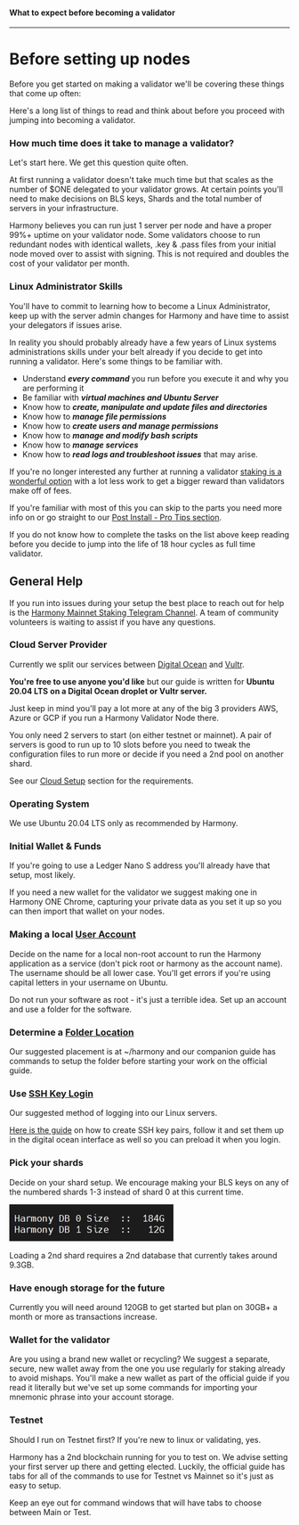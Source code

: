 #### What to expect before becoming a validator
---

# Before setting up nodes

Before you get started on making a validator we'll be covering these things that come up often:

Here's a long list of things to read and think about before you proceed with jumping into becoming a validator.

### How much time does it take to manage a validator?

Let's start here. We get this question quite often.  
  
At first running a validator doesn't take much time but that scales as the number of $ONE delegated to your validator grows. At certain points you'll need to make decisions on BLS keys, Shards and the total number of servers in your infrastructure.

Harmony believes you can run just 1 server per node and have a proper 99%+ uptime on your validator node. Some validators choose to run redundant nodes with identical wallets, .key & .pass files from your initial node moved over to assist with signing. This is not required and doubles the cost of your validator per month.

### Linux Administrator Skills

You'll have to commit to learning how to become a Linux Administrator, keep up with the server admin changes for Harmony and have time to assist your delegators if issues arise.

In reality you should probably already have a few years of Linux systems administrations skills under your belt already if you decide to get into running a validator. Here's some things to be familiar with.

* Understand _**every command**_ you run before you execute it and why you are performing it
* Be familiar with _**virtual machines and Ubuntu Server**_
* Know how to _**create, manipulate and update files and directories**_
* Know how to _**manage file permissions**_
* Know how to _**create users and manage permissions**_
* Know how to _**manage and modify bash scripts**_
* Know how to _**manage services**_
* Know how to _**read logs and troubleshoot issues**_ that may arise.

If you're no longer interested any further at running a validator [staking is a wonderful option](https://bit.ly/slugomvalidator) with a lot less work to get a bigger reward than validators make off of fees.

If you're familiar with most of this you can skip to the parts you need more info on or go straight to our [Post Install - Pro Tips section](../../after-node-setup/advanced-tips.md).

If you do not know how to complete the tasks on the list above keep reading before you decide to jump into the life of 18 hour cycles as full time validator.

## General Help

If you run into issues during your setup the best place to reach out for help is the [Harmony Mainnet Staking Telegram Channel](https://t.me/PangaeaVolunteers). A team of community volunteers is waiting to assist if you have any questions.

### Cloud Server Provider

Currently we split our services between [Digital Ocean](https://m.do.co/c/b761e5fdd694) and [Vultr](https://www.vultr.com/?ref=8873853). 

**You're free to use anyone you'd like** but our guide is written for **Ubuntu 20.04 LTS** **on a Digital Ocean droplet or Vultr server.**

Just keep in mind you'll pay a lot more at any of the big 3 providers AWS, Azure or GCP if you run a Harmony Validator Node there.

You only need 2 servers to start \(on either testnet or mainnet\). A pair of servers is good to run up to 10 slots before you need to tweak the configuration files to run more or decide if you need a 2nd pool on another shard.

See our [Cloud Setup](../../validator-guide-notes/software-setup/cloud-setup.md#server-requirements) section for the requirements.

### Operating System

We use Ubuntu 20.04 LTS only as recommended by Harmony. 

### Initial Wallet & Funds

If you're going to use a Ledger Nano S address you'll already have that setup, most likely.

If you need a new wallet for the validator we suggest making one in Harmony ONE Chrome, capturing your private data as you set it up so you can then import that wallet on your nodes.

### Making a local [User Account](../pre-setup-hurdles/user-accounts.md)

Decide on the name for a local non-root account to run the Harmony application as a service \(don't pick root or harmony as the account name\). The username should be all lower case. You'll get errors if you're  using capital letters in your username on Ubuntu.

Do not run your software as root - it's just a terrible idea. Set up an account and use a folder for the software.

### Determine a [Folder Location](../pre-setup-hurdles/harmony-folder.md#create-harmony-folder)

Our suggested placement is at ~/harmony and our companion guide has commands to setup the folder before starting your work on the official guide.

### Use [SSH Key Login](../pre-setup-hurdles/user-accounts.md#setup-ssh-key-login-for-new-user)

Our suggested method of logging into our Linux servers. 

[Here is the guide](https://www.digitalocean.com/community/tutorials/how-to-set-up-ssh-keys-on-ubuntu-20-04) on how to create SSH key pairs, follow it and set them up in the digital ocean interface as well so you can preload it when you login.

### Pick your shards

Decide on your shard setup. We encourage making your BLS keys on any of the numbered shards 1-3 instead of shard 0 at this current time.

![Current database sizes as of 9/12/2021](../../public/image_22.png)

Loading a 2nd shard requires a 2nd database that currently takes around 9.3GB.

### Have enough storage for the future

Currently you will need around 120GB to get started but plan on 30GB+ a month or more as transactions increase.

### Wallet for the validator

Are you using a brand new wallet or recycling? We suggest a separate, secure, new wallet away from the one you use regularly for staking already to avoid mishaps. You'll make a new wallet as part of the official guide if you read it literally but we've set up some commands for importing your mnemonic phrase into your account storage.

### Testnet

Should I run on Testnet first? If you're new to linux or validating, yes.

Harmony has a 2nd blockchain running for you to test on. We advise setting  your first server up there and getting elected. Luckily, the official guide has tabs for all of the commands to use for Testnet vs Mainnet so it's just as easy to setup.

Keep an eye out for command windows that will have tabs to choose between Main or Test.

